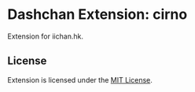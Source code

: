 # Dashchan Extension: cirno

Extension for iichan.hk.

## License

Extension is licensed under the [MIT License](LICENSE).
